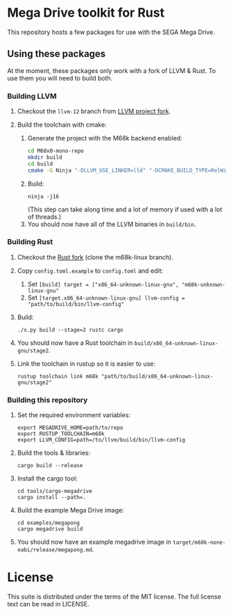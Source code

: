# Mega Drive toolkit for Rust

This repository hosts a few packages for use with the SEGA Mega Drive.

## Using these packages
At the moment, these packages only work with a fork of LLVM & Rust. To use them
you will need to build both.

### Building LLVM
1. Checkout the `llvm-12` branch from
[LLVM project fork](https://github.com/ricky26/M680x0-mono-repo).
  
2. Build the toolchain with cmake:
    1. Generate the project with the M68k backend enabled:
       ```bash
       cd M68x0-mono-repo
       mkdir build
       cd build
       cmake -G Ninja "-DLLVM_USE_LINKER=lld" "-DCMAKE_BUILD_TYPE=RelWithDebInfo" "-DLLVM_ENABLE_ASSERTIONS=ON" "-DLLVM_PARALLEL_LINK_JOBS=1" "-DLLVM_TARGETS_TO_BUILD=X86" "-DLLVM_EXPERIMENTAL_TARGETS_TO_BUILD=M68k" "-DLLVM_ENABLE_PROJECTS=clang;lld" ..
       ```
    2. Build:
       ```
       ninja -j16
       ```
       (This step can take along time and a lot of memory if used with a lot of threads.)
    3. You should now have all of the LLVM binaries in `build/bin`.
    
### Building Rust
1. Checkout the [Rust fork](https://github.com/ricky26/rust) (clone the
   m68k-linux branch).
   
2. Copy `config.toml.example` to `config.toml` and edit:
    1. Set `[build] target = ["x86_64-unknown-linux-gnu", "m68k-unknown-linux-gnu"`
    2. Set `[target.x86_64-unknown-linux-gnu] llvm-config = "path/to/build/bin/llvm-config"`
    
3. Build:
    ```
    ./x.py build --stage=2 rustc cargo
    ```
4. You should now have a Rust toolchain in `build/x86_64-unknown-linux-gnu/stage2`.
5. Link the toolchain in rustup so it is easier to use:
    ```
    rustup toolchain link m68k "path/to/build/x86_64-unknown-linux-gnu/stage2"
    ```

### Building this repository
1. Set the required environment variables:
    ```
    export MEGADRIVE_HOME=path/to/repo
    export RUSTUP_TOOLCHAIN=m68k
    export LLVM_CONFIG=path=/to/llvm/build/bin/llvm-config
    ```
2. Build the tools & libraries:
    ```
    cargo build --release
    ```
3. Install the cargo tool:
    ```
    cd tools/cargo-megadrive
    cargo install --path=.
    ```
4. Build the example Mega Drive image:
    ```
    cd examples/megapong
    cargo megadrive build
    ```
5. You should now have an example megadrive image in
    `target/m68k-none-eabi/release/megapong.md`.
   
# License
This suite is distributed under the terms of the MIT license. The full license
text can be read in LICENSE.

